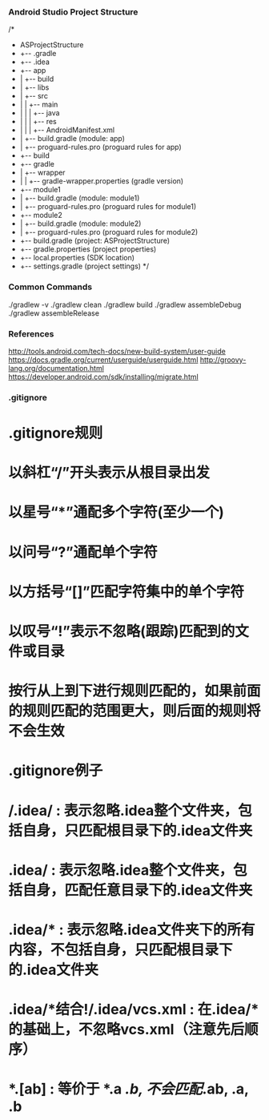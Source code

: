 
### Android Studio Project Structure

/*
 * ASProjectStructure
 * +-- .gradle
 * +-- .idea
 * +-- app
 * |   +-- build
 * |   +-- libs
 * |   +-- src
 * |   |   +-- main
 * |   |   |   +-- java
 * |   |   |   +-- res
 * |   |   |   +-- AndroidManifest.xml
 * |   +-- build.gradle (module: app)
 * |   +-- proguard-rules.pro (proguard rules for app)
 * +-- build
 * +-- gradle
 * |   +-- wrapper
 * |   |   +-- gradle-wrapper.properties (gradle version)
 * +-- module1
 * |   +-- build.gradle (module: module1)
 * |   +-- proguard-rules.pro (proguard rules for module1)
 * +-- module2
 * |   +-- build.gradle (module: module2)
 * |   +-- proguard-rules.pro (proguard rules for module2)
 * +-- build.gradle (project: ASProjectStructure)
 * +-- gradle.properties (project properties)
 * +-- local.properties (SDK location)
 * +-- settings.gradle (project settings)
 */

### Common Commands

./gradlew -v
./gradlew clean
./gradlew build
./gradlew assembleDebug
./gradlew assembleRelease

### References

http://tools.android.com/tech-docs/new-build-system/user-guide
https://docs.gradle.org/current/userguide/userguide.html
http://groovy-lang.org/documentation.html
https://developer.android.com/sdk/installing/migrate.html

### .gitignore

# .gitignore规则
# 以斜杠“/”开头表示从根目录出发
# 以星号“*”通配多个字符(至少一个)
# 以问号“?”通配单个字符
# 以方括号“[]”匹配字符集中的单个字符
# 以叹号“!”表示不忽略(跟踪)匹配到的文件或目录
# 按行从上到下进行规则匹配的，如果前面的规则匹配的范围更大，则后面的规则将不会生效

# .gitignore例子
# /.idea/ : 表示忽略.idea整个文件夹，包括自身，只匹配根目录下的.idea文件夹
# .idea/ : 表示忽略.idea整个文件夹，包括自身，匹配任意目录下的.idea文件夹
# .idea/* : 表示忽略.idea文件夹下的所有内容，不包括自身，只匹配根目录下的.idea文件夹
# .idea/*结合!/.idea/vcs.xml : 在.idea/*的基础上，不忽略vcs.xml（注意先后顺序）
# *.[ab] : 等价于 *.a *.b, 不会匹配*.ab, .a, .b